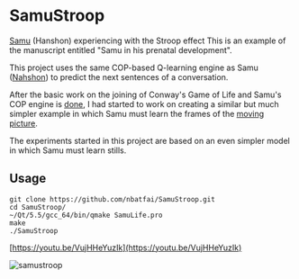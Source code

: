 # SamuStroop
[Samu](http://arxiv.org/abs/1511.02889) (Hanshon) experiencing with the Stroop effect
This is an example of the manuscript entitled "Samu in his prenatal development".

This project uses the same COP-based Q-learning engine as Samu ([Nahshon](https://github.com/nbatfai/nahshon)) 
to predict the next sentences of a conversation. 

After the basic work on the joining 
of Conway's Game of Life and Samu's COP engine is [done](https://github.com/nbatfai/SamuLife), 
I had started to work on creating a similar but much simpler example 
in which Samu must learn the frames of the [moving picture](https://github.com/nbatfai/SamuMovie).

The experiments started in this project are based on an even simpler model in which Samu must learn stills.

## Usage

```
git clone https://github.com/nbatfai/SamuStroop.git
cd SamuStroop/
~/Qt/5.5/gcc_64/bin/qmake SamuLife.pro
make
./SamuStroop
```
[https://youtu.be/VujHHeYuzIk](https://youtu.be/VujHHeYuzIk)

![samustroop](https://cloud.githubusercontent.com/assets/3148120/12371932/893eca66-bc45-11e5-9b29-aa19884a551c.png)